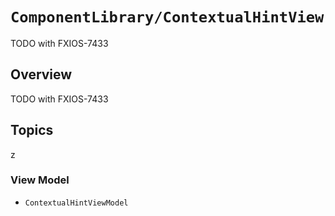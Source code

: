 # ``ComponentLibrary/ContextualHintView``

TODO with FXIOS-7433

## Overview

TODO with FXIOS-7433

## Topics
z
### View Model

- ``ContextualHintViewModel``
